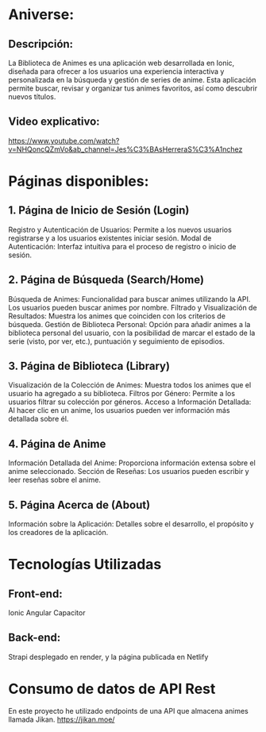 # Aniverse:

## Descripción:
La Biblioteca de Animes es una aplicación web desarrollada en Ionic, diseñada para ofrecer a los usuarios una experiencia interactiva y personalizada en la búsqueda y gestión de series de anime. Esta aplicación permite buscar, revisar y organizar tus animes favoritos, así como descubrir nuevos títulos.

## Video explicativo:
https://www.youtube.com/watch?v=NHQoncQZmVo&ab_channel=Jes%C3%BAsHerreraS%C3%A1nchez

# Páginas disponibles:
## 1. Página de Inicio de Sesión (Login)
Registro y Autenticación de Usuarios: Permite a los nuevos usuarios registrarse y a los usuarios existentes iniciar sesión.
Modal de Autenticación: Interfaz intuitiva para el proceso de registro o inicio de sesión.
## 2. Página de Búsqueda (Search/Home)
Búsqueda de Animes: Funcionalidad para buscar animes utilizando la API. Los usuarios pueden buscar animes por nombre.
Filtrado y Visualización de Resultados: Muestra los animes que coinciden con los criterios de búsqueda.
Gestión de Biblioteca Personal: Opción para añadir animes a la biblioteca personal del usuario, con la posibilidad de marcar el estado de la serie (visto, por ver, etc.), puntuación y seguimiento de episodios.
## 3. Página de Biblioteca (Library)
Visualización de la Colección de Animes: Muestra todos los animes que el usuario ha agregado a su biblioteca.
Filtros por Género: Permite a los usuarios filtrar su colección por géneros.
Acceso a Información Detallada: Al hacer clic en un anime, los usuarios pueden ver información más detallada sobre él.
## 4. Página de Anime
Información Detallada del Anime: Proporciona información extensa sobre el anime seleccionado.
Sección de Reseñas: Los usuarios pueden escribir y leer reseñas sobre el anime.
## 5. Página Acerca de (About)
Información sobre la Aplicación: Detalles sobre el desarrollo, el propósito y los creadores de la aplicación.

# Tecnologías Utilizadas
## Front-end:
Ionic
Angular
Capacitor

## Back-end:
Strapi desplegado en render, y la página publicada en Netlify

# Consumo de datos de API Rest
En este proyecto he utilizado endpoints de una API que almacena animes llamada Jikan. https://jikan.moe/
